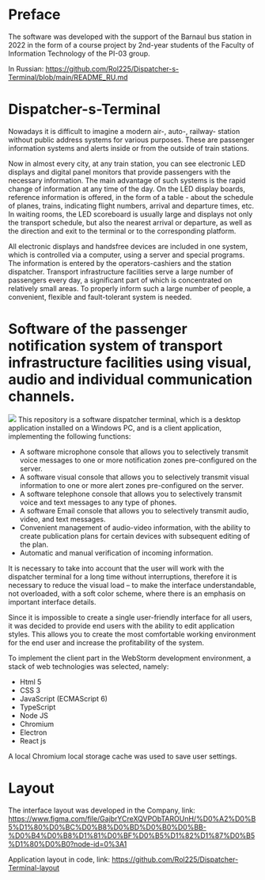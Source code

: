 # Preface
The software was developed with the support of the Barnaul bus station in 2022 in the form of a course project by 2nd-year students of the Faculty of Information Technology of the PI-03 group.

In Russian: https://github.com/Rol225/Dispatcher-s-Terminal/blob/main/README_RU.md

# Dispatcher-s-Terminal
Nowadays it is difficult to imagine a modern air-, auto-, railway- station without public address systems for various purposes. These are passenger information systems and alerts inside or from the outside of train stations.

Now in almost every city, at any train station, you can see electronic LED displays and digital panel monitors that provide passengers with the necessary information. The main advantage of such systems is the rapid change of information at any time of the day. On the LED display boards, reference information is offered, in the form of a table - about the schedule of planes, trains, indicating flight numbers, arrival and departure times, etc. In waiting rooms, the LED scoreboard is usually large and displays not only the transport schedule, but also the nearest arrival or departure, as well as the direction and exit to the terminal or to the corresponding platform.

All electronic displays and handsfree devices are included in one system, which is controlled via a computer, using a server and special programs. The information is entered by the operators-cashiers and the station dispatcher. Transport infrastructure facilities serve a large number of passengers every day, a significant part of which is concentrated on relatively small areas. To properly inform such a large number of people, a convenient, flexible and fault-tolerant system is needed.
# Software of the passenger notification system of transport infrastructure facilities using visual, audio and individual communication channels.
![](https://sun9-87.userapi.com/impg/DmRVv9Kw85QYx_gYwY4PiKOQiMvYZ0xSWuI3wQ/efMf5Fa2eOo.jpg?size=1920x996&quality=96&sign=9185dd003480cf7ac11a7aa9ed7a2d24&type=album)
This repository is a software dispatcher terminal, which is a desktop application installed on a Windows PC, and is a client application, implementing the following functions:
<ul>
  <li>A software microphone console that allows you to selectively transmit voice messages to one or more notification zones pre-configured on the server.</li>
  <li>A software visual console that allows you to selectively transmit visual information to one or more alert zones pre-configured on the server.</li>
  <li>A software telephone console that allows you to selectively transmit voice and text messages to any type of phones.</li>
  <li>A software Email console that allows you to selectively transmit audio, video, and text messages.</li>
  <li>Convenient management of audio-video information, with the ability to create publication plans for certain devices with subsequent editing of the plan.</li>
  <li>Automatic and manual verification of incoming information.</li>
</ul>

It is necessary to take into account that the user will work with the dispatcher terminal for a long time without interruptions, therefore it is necessary to reduce the visual load – to make the interface understandable, not overloaded, with a soft color scheme, where there is an emphasis on important interface details.

Since it is impossible to create a single user-friendly interface for all users, it was decided to provide end users with the ability to edit application styles. This allows you to create the most comfortable working environment for the end user and increase the profitability of the system.

To implement the client part in the WebStorm development environment, a stack of web technologies was selected, namely:
<ul>
  <li>Html 5</li>
  <li>CSS 3</li>
  <li>JavaScript (ECMAScript 6)</li>
  <li>TypeScript</li>
  <li>Node JS</li>
  <li>Chromium</li>
  <li>Electron</li>
  <li>React js</li>
</ul>

A local Chromium local storage cache was used to save user settings.

# Layout
The interface layout was developed in the Company, link: https://www.figma.com/file/GajbrYCreXQVPObTAROUnH/%D0%A2%D0%B5%D1%80%D0%BC%D0%B8%D0%BD%D0%B0%D0%BB-%D0%B4%D0%B8%D1%81%D0%BF%D0%B5%D1%82%D1%87%D0%B5%D1%80%D0%B0?node-id=0%3A1

Application layout in code, link: https://github.com/Rol225/Dispatcher-Terminal-layout
